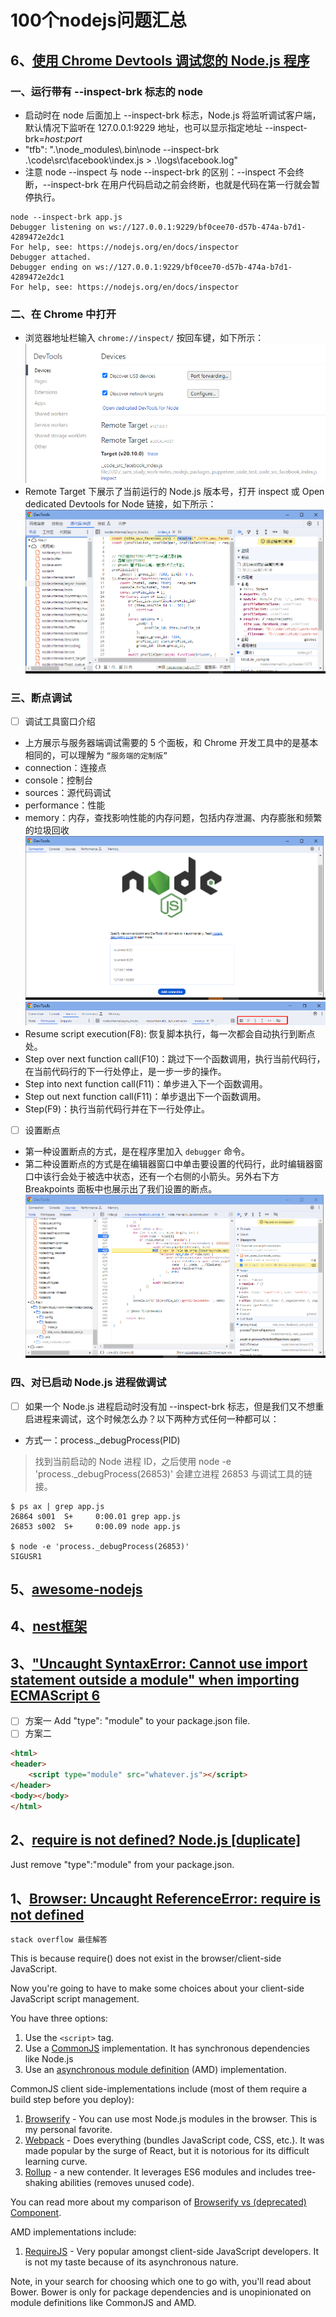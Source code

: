 # 100个nodejs问题汇总
## 6、[使用 Chrome Devtools 调试您的 Node.js 程序](https://zhuanlan.zhihu.com/p/338287139)
### 一、运行带有 --inspect-brk 标志的 node
- 启动时在 node 后面加上 --inspect-brk 标志，Node.js 将监听调试客户端，默认情况下监听在 127.0.0.1:9229 地址，也可以显示指定地址 --inspect-brk=_host:port_
- "tfb": ".\\node_modules\\.bin\\node --inspect-brk .\\code\\src\\facebook\\index.js > .\\logs\\facebook.log"
- 注意 node --inspect 与 node --inspect-brk 的区别：--inspect 不会终断，--inspect-brk 在用户代码启动之前会终断，也就是代码在第一行就会暂停执行。
```shell
node --inspect-brk app.js
Debugger listening on ws://127.0.0.1:9229/bf0cee70-d57b-474a-b7d1-4289472e2dc1 
For help, see: https://nodejs.org/en/docs/inspector 
Debugger attached. 
Debugger ending on ws://127.0.0.1:9229/bf0cee70-d57b-474a-b7d1-4289472e2dc1 
For help, see: https://nodejs.org/en/docs/inspector 

```
### 二、在 Chrome 中打开
- 浏览器地址栏输入 `chrome://inspect/` 按回车键，如下所示：
![chrome打开inspect](assets/100/006/006_001_chrome打开inspect.png)
- Remote Target 下展示了当前运行的 Node.js 版本号，打开 inspect 或 Open dedicated Devtools for Node 链接，如下所示：
![打开调试器](assets/100/006/006_002_打开调试器.png)
### 三、断点调试
- [ ] 调试工具窗口介绍
- 上方展示与服务器端调试需要的 5 个面板，和 Chrome 开发工具中的是基本相同的，可以理解为 `“服务端的定制版”`
- connection：连接点
- console：控制台
- sources：源代码调试
- performance：性能
- memory：内存，查找影响性能的内存问题，包括内存泄漏、内存膨胀和频繁的垃圾回收
![DevTools窗口](assets/100/006/006_003_DevTools窗口.png)
![DevTools窗口_sources](assets/100/006/006_004_DevTools窗口_sources.png)
- Resume script execution(F8): 恢复脚本执行，每一次都会自动执行到断点处。
- Step over next function call(F10)：跳过下一个函数调用，执行当前代码行，在当前代码行的下一行处停止，是一步一步的操作。
- Step into next function call(F11)：单步进入下一个函数调用。
- Step out next function call(F11)：单步退出下一个函数调用。
- Step(F9)：执行当前代码行并在下一行处停止。
- [ ] 设置断点
- 第一种设置断点的方式，是在程序里加入 `debugger` 命令。
- 第二种设置断点的方式是在编辑器窗口中单击要设置的代码行，此时编辑器窗口中该行会处于被选中状态，还有一个右侧的小箭头。另外右下方 Breakpoints 面板中也展示出了我们设置的断点。
![断点调试](assets/100/006/006_004_断点调试.png)
### 四、对已启动 Node.js 进程做调试
- [ ] 如果一个 Node.js 进程启动时没有加 --inspect-brk 标志，但是我们又不想重启进程来调试，这个时候怎么办？以下两种方式任何一种都可以：
- 方式一：process._debugProcess(PID)
> 找到当前启动的 Node 进程 ID，之后使用 node -e 'process._debugProcess(26853)' 会建立进程 26853 与调试工具的链接。
```shell
$ ps ax | grep app.js 
26864 s001  S+     0:00.01 grep app.js
26853 s002  S+     0:00.09 node app.js

$ node -e 'process._debugProcess(26853)'
SIGUSR1
```
## 5、[awesome-nodejs](https://github.com/sindresorhus/awesome-nodejs)
## 4、[nest框架](https://docs.nestjs.cn/10/introduction)
## 3、["Uncaught SyntaxError: Cannot use import statement outside a module" when importing ECMAScript 6](https://stackoverflow.com/questions/58211880/uncaught-syntaxerror-cannot-use-import-statement-outside-a-module-when-import)

- [ ] 方案一
  Add "type": "module" to your package.json file.
- [ ] 方案二
```html
<html>
<header>
    <script type="module" src="whatever.js"></script>
</header>
<body></body>
</html>

```
## 2、[require is not defined? Node.js [duplicate]](https://stackoverflow.com/questions/31931614/require-is-not-defined-node-js)

Just remove "type":"module" from your package.json.
## 1、[Browser: Uncaught ReferenceError: require is not defined](https://stackoverflow.com/questions/19059580/browser-uncaught-referenceerror-require-is-not-defined)
`stack overflow 最佳解答`

 This is because require() does not exist in the browser/client-side JavaScript.

Now you're going to have to make some choices about your client-side JavaScript script management.

You have three options:

1. Use the `<script>` tag.
2. Use a [CommonJS](http://wiki.commonjs.org/wiki/CommonJS) implementation. It has synchronous dependencies like Node.js
3. Use an [asynchronous module definition](http://requirejs.org/docs/whyamd.html) (AMD) implementation.

CommonJS client side-implementations include (most of them require a build step before you deploy):

1. [Browserify](https://github.com/substack/node-browserify) - You can use most Node.js modules in the browser. This is my personal favorite.
2. [Webpack](https://webpack.github.io/) - Does everything (bundles JavaScript code, CSS, etc.). It was made popular by the surge of React, but it is notorious for its difficult learning curve.
3. [Rollup](http://rollupjs.org/) - a new contender. It leverages ES6 modules and includes tree-shaking abilities (removes unused code).

You can read more about my comparison of [Browserify vs (deprecated) Component](http://procbits.com/2013/06/17/client-side-javascript-management-browserify-vs-component).

AMD implementations include:

1. [RequireJS](http://requirejs.org/) - Very popular amongst client-side JavaScript developers. It is not my taste because of its asynchronous nature.

Note, in your search for choosing which one to go with, you'll read about Bower. Bower is only for package dependencies and is unopinionated on module definitions like CommonJS and AMD.

